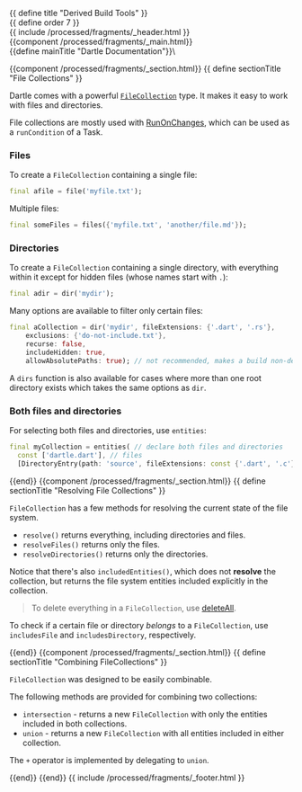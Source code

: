 {{ define title "Derived Build Tools" }}\
{{ define order 7 }}\
{{ include /processed/fragments/_header.html }}\
{{component /processed/fragments/_main.html}}\
{{define mainTitle "Dartle Documentation"}}\

{{component /processed/fragments/_section.html}}
{{ define sectionTitle "File Collections" }}

Dartle comes with a powerful [`FileCollection`](https://pub.dev/documentation/dartle/latest/dartle_dart/FileCollection-class.html) type.
It makes it easy to work with files and directories.

File collections are mostly used with [RunOnChanges](https://pub.dev/documentation/dartle/latest/dartle_dart/RunOnChanges-class.html),
which can be used as a `runCondition` of a Task.

### Files

To create a `FileCollection` containing a single file:

```dart
final afile = file('myfile.txt');
```

Multiple files:

```dart
final someFiles = files({'myfile.txt', 'another/file.md'});
```

### Directories

To create a `FileCollection` containing a single directory, with everything within it except for
hidden files (whose names start with `.`):

```dart
final adir = dir('mydir');
```

Many options are available to filter only certain files:

```dart
final aCollection = dir('mydir', fileExtensions: {'.dart', '.rs'}, 
    exclusions: {'do-not-include.txt'},
    recurse: false,
    includeHidden: true,
    allowAbsolutePaths: true); // not recommended, makes a build non-deterministic
```

A `dirs` function is also available for cases where more than one root directory exists which takes the
same options as `dir`.

### Both files and directories

For selecting both files and directories, use `entities`:

```dart
final myCollection = entities( // declare both files and directories
  const ['dartle.dart'], // files
  [DirectoryEntry(path: 'source', fileExtensions: const {'.dart', '.c'})]); // dirs
```

{{end}}
{{component /processed/fragments/_section.html}}
{{ define sectionTitle "Resolving File Collections" }}

`FileCollection` has a few methods for resolving the current state of the file system.

* `resolve()` returns everything, including directories and files.
* `resolveFiles()` returns only the files.
* `resolveDirectories()` returns only the directories.

Notice that there's also `includedEntities()`, which does not **resolve** the collection, but returns the
file system entities included explicitly in the collection.

> To delete everything in a `FileCollection`, use
> [deleteAll](https://pub.dev/documentation/dartle/latest/dartle_dart/deleteAll.html).

To check if a certain file or directory _belongs_ to a `FileCollection`, use `includesFile` and
`includesDirectory`, respectively.

{{end}}
{{component /processed/fragments/_section.html}}
{{ define sectionTitle "Combining FileCollections" }}

`FileCollection` was designed to be easily combinable.

The following methods are provided for combining two collections:

* `intersection` - returns a new `FileCollection` with only the entities included in both collections.
* `union` - returns a new `FileCollection` with all entities included in either collection.

The `+` operator is implemented by delegating to `union`.

{{end}}
{{end}}
{{ include /processed/fragments/_footer.html }}